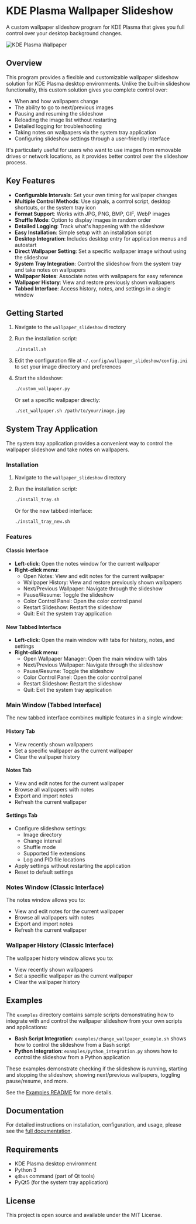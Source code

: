# KDE Plasma Wallpaper Slideshow

A custom wallpaper slideshow program for KDE Plasma that gives you full control over your desktop background changes.

![KDE Plasma Wallpaper](https://kde.org/images/plasma5.png)

## Overview

This program provides a flexible and customizable wallpaper slideshow solution for KDE Plasma desktop environments. Unlike the built-in slideshow functionality, this custom solution gives you complete control over:

- When and how wallpapers change
- The ability to go to next/previous images
- Pausing and resuming the slideshow
- Reloading the image list without restarting
- Detailed logging for troubleshooting
- Taking notes on wallpapers via the system tray application
- Configuring slideshow settings through a user-friendly interface

It's particularly useful for users who want to use images from removable drives or network locations, as it provides better control over the slideshow process.

## Key Features

- **Configurable Intervals**: Set your own timing for wallpaper changes
- **Multiple Control Methods**: Use signals, a control script, desktop shortcuts, or the system tray icon
- **Format Support**: Works with JPG, PNG, BMP, GIF, WebP images
- **Shuffle Mode**: Option to display images in random order
- **Detailed Logging**: Track what's happening with the slideshow
- **Easy Installation**: Simple setup with an installation script
- **Desktop Integration**: Includes desktop entry for application menus and autostart
- **Direct Wallpaper Setting**: Set a specific wallpaper image without using the slideshow
- **System Tray Integration**: Control the slideshow from the system tray and take notes on wallpapers
- **Wallpaper Notes**: Associate notes with wallpapers for easy reference
- **Wallpaper History**: View and restore previously shown wallpapers
- **Tabbed Interface**: Access history, notes, and settings in a single window

## Getting Started

1. Navigate to the `wallpaper_slideshow` directory
2. Run the installation script:
   ```bash
   ./install.sh
   ```
3. Edit the configuration file at `~/.config/wallpaper_slideshow/config.ini` to set your image directory and preferences
4. Start the slideshow:
   ```bash
   ./custom_wallpaper.py
   ```

   Or set a specific wallpaper directly:
   ```bash
   ./set_wallpaper.sh /path/to/your/image.jpg
   ```

## System Tray Application

The system tray application provides a convenient way to control the wallpaper slideshow and take notes on wallpapers.

### Installation

1. Navigate to the `wallpaper_slideshow` directory
2. Run the installation script:
   ```bash
   ./install_tray.sh
   ```

   Or for the new tabbed interface:
   ```bash
   ./install_tray_new.sh
   ```

### Features

#### Classic Interface
- **Left-click**: Open the notes window for the current wallpaper
- **Right-click menu**:
  - Open Notes: View and edit notes for the current wallpaper
  - Wallpaper History: View and restore previously shown wallpapers
  - Next/Previous Wallpaper: Navigate through the slideshow
  - Pause/Resume: Toggle the slideshow
  - Color Control Panel: Open the color control panel
  - Restart Slideshow: Restart the slideshow
  - Quit: Exit the system tray application

#### New Tabbed Interface
- **Left-click**: Open the main window with tabs for history, notes, and settings
- **Right-click menu**:
  - Open Wallpaper Manager: Open the main window with tabs
  - Next/Previous Wallpaper: Navigate through the slideshow
  - Pause/Resume: Toggle the slideshow
  - Color Control Panel: Open the color control panel
  - Restart Slideshow: Restart the slideshow
  - Quit: Exit the system tray application

### Main Window (Tabbed Interface)

The new tabbed interface combines multiple features in a single window:

#### History Tab
- View recently shown wallpapers
- Set a specific wallpaper as the current wallpaper
- Clear the wallpaper history

#### Notes Tab
- View and edit notes for the current wallpaper
- Browse all wallpapers with notes
- Export and import notes
- Refresh the current wallpaper

#### Settings Tab
- Configure slideshow settings:
  - Image directory
  - Change interval
  - Shuffle mode
  - Supported file extensions
  - Log and PID file locations
- Apply settings without restarting the application
- Reset to default settings

### Notes Window (Classic Interface)

The notes window allows you to:
- View and edit notes for the current wallpaper
- Browse all wallpapers with notes
- Export and import notes
- Refresh the current wallpaper

### Wallpaper History (Classic Interface)

The wallpaper history window allows you to:
- View recently shown wallpapers
- Set a specific wallpaper as the current wallpaper
- Clear the wallpaper history

## Examples

The `examples` directory contains sample scripts demonstrating how to integrate with and control the wallpaper slideshow from your own scripts and applications:

- **Bash Script Integration**: `examples/change_wallpaper_example.sh` shows how to control the slideshow from a Bash script
- **Python Integration**: `examples/python_integration.py` shows how to control the slideshow from a Python application

These examples demonstrate checking if the slideshow is running, starting and stopping the slideshow, showing next/previous wallpapers, toggling pause/resume, and more.

See the [Examples README](examples/README.md) for more details.

## Documentation

For detailed instructions on installation, configuration, and usage, please see the [full documentation](DOCUMENTATION.md).

## Requirements

- KDE Plasma desktop environment
- Python 3
- `qdbus` command (part of Qt tools)
- PyQt5 (for the system tray application)

## License

This project is open source and available under the MIT License.